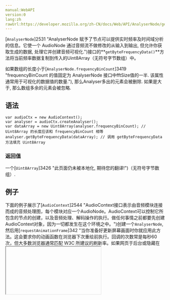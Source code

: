 ```yaml
---
manual:WebAPI
version:0
lang:zh
rawUrl:https://developer.mozilla.org/zh-CN/docs/Web/API/AnalyserNode/getByteFrequencyData
---
```






[`AnalyserNode`]2531 "AnalyserNode 赋予了节点可以提供实时频率及时间域分析的信息。它使一个 AudioNode 通过音频流不做修改的从输入到输出, 但允许你获取生成的数据, 处理它并创建音频可视化.")接口的**`getByteFrequencyData()`**方法将当前频率数据复制到传入的Uint8Array（无符号字节数组）中。



如果数组的长度小于[`AnalyserNode.frequencyBinCount`]3419 "frequencyBinCount 的值固定为 AnalyserNode 接口中fftSize值的一半. 该属性通常用于可视化的数据值的数量."), 那么Analyser多出的元素会被删除. 如果是大于, 那么数组多余的元素会被忽略.



## 语法<a name="语法"></a>

```
var audioCtx = new AudioContext();
var analyser = audioCtx.createAnalyser();
var dataArray = new Uint8Array(analyser.frequencyBinCount); // Uint8Array 的长度应该和 frequencyBinCount 相等
analyser.getByteFrequencyData(dataArray); // 调用 getByteFrequencyData 方法填充 Uint8Array
```

### 返回值<a name="返回值"></a>


一个[`Uint8Array`]3426 "此页面仍未被本地化, 期待您的翻译!")（无符号字节数组）.


## 例子<a name="例子"></a>


下面的例子展示了[`AudioContext`]2544 "AudioContext接口表示由音频模块连接而成的音频处理图，每个模块对应一个AudioNode。AudioContext可以控制它所包含的节点的创建，以及音频处理、解码操作的执行。做任何事情之前都要先创建AudioContext对象，因为一切都发生在这个环境之中。")创建一个`AnalyserNode`, 然后用[`requestAnimationFrame`]342 "当你准备好更新屏幕画面时你就应用此方法。这会要求你的动画函数在浏览器下次重绘前执行。回调的次数常是每秒60次，但大多数浏览器通常匹配 W3C 所建议的刷新率。如果网页于后台或隐藏在 <iframe> 里面，重绘频率可能会大大降低以提升性能和电池耐久度。")和[`<canvas>`]3 "<canvas>元素可被用来通过脚本（通常是JavaScript）绘制图形。比如,它可以被用来绘制图形,制作图片集合,甚至用来实现动画效果。你可以(也应该)在元素标签内写入可提供替代的的代码内容，这些内容将会在在旧的、不支持<canvas>元素的浏览器或是禁用了JavaScript的浏览器内渲染并展现。")去反复收集当前音频的频率数据, 并绘制为一个柱状风格的输出(频谱).



更多的例子/信息, 查看[Voice-change-O-matic]3430 "")演示 (相关代码在[app.js 的 128行~205行]3431 "")).


```
var audioCtx = new (window.AudioContext || window.webkitAudioContext)();
var analyser = audioCtx.createAnalyser();

  ...

analyser.fftSize = 256;
var bufferLength = analyser.frequencyBinCount;
console.log(bufferLength);
var dataArray = new Uint8Array(bufferLength);

canvasCtx.clearRect(0, 0, WIDTH, HEIGHT);

function draw() {
  drawVisual = requestAnimationFrame(draw);

  analyser.getByteFrequencyData(dataArray);

  canvasCtx.fillStyle = 'rgb(0, 0, 0)';
  canvasCtx.fillRect(0, 0, WIDTH, HEIGHT);

  var barWidth = (WIDTH / bufferLength) * 2.5;
  var barHeight;
  var x = 0;

  for(var i = 0; i < bufferLength; i++) {
    barHeight = dataArray[i];

    canvasCtx.fillStyle = 'rgb(' + (barHeight+100) + ',50,50)';
    canvasCtx.fillRect(x,HEIGHT-barHeight/2,barWidth,barHeight/2);

    x += barWidth + 1;
  }
};

draw();
```

## 参数<a name="参数"></a>
<dl><dt id=''>array (数组)</dt><dd>必须为[`Uint8Array`]3426 "此页面仍未被本地化, 期待您的翻译!"), 频域数据将复制到该数组内.</dd></dl>
## 规范<a name="规范"></a>
Specification | Status | Comment 
[Web Audio API<br></br><small>getByteFrequencyData()</small>]22515 "") | Working Draft |  


## 浏览器兼容性<a name="浏览器兼容性"></a>


**[We&#39;re converting our compatibility data into a machine-readable JSON format]3344 "")**. This compatibility table still uses the old format, because we haven&#39;t yet converted the data it contains.**[Find out how you can help!]3392 "")**


* 
* 
Feature | Chrome | Firefox (Gecko) | Internet Explorer | Opera | Safari (WebKit) 
Basic support | 10.0[webkit]3568 "The name of this feature is prefixed with 'webkit' as this browser considers it experimental") | [25.0]3679 "Released on 2013-10-29.")(25.0) | 未实现 | 15.0[webkit]3568 "The name of this feature is prefixed with 'webkit' as this browser considers it experimental")<br></br>22 (unprefixed) | 6.0[webkit]3568 "The name of this feature is prefixed with 'webkit' as this browser considers it experimental") 





## 相关内容<a name="相关内容"></a>

* [Using the Web Audio API]3811 "")



## 文档标签和贡献者
**此页面的贡献者：**[HuShiyuFrontEnd]3769 ""),[WhiteMind]3446 ""),[kylin_z]22516 "")
**最后编辑者:**[HuShiyuFrontEnd]3769 ""),<time>Feb 1, 2018, 5:13:15 PM</time>


